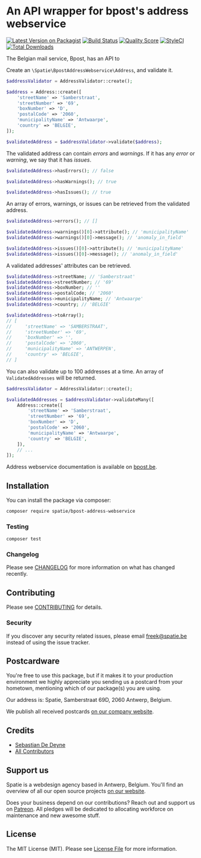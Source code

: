 # An API wrapper for bpost's address webservice

[![Latest Version on Packagist](https://img.shields.io/packagist/v/spatie/bpost-address-webservice.svg?style=flat-square)](https://packagist.org/packages/spatie/bpost-address-webservice)
[![Build Status](https://img.shields.io/travis/spatie/bpost-address-webservice/master.svg?style=flat-square)](https://travis-ci.org/spatie/bpost-address-webservice)
[![Quality Score](https://img.shields.io/scrutinizer/g/spatie/bpost-address-webservice.svg?style=flat-square)](https://scrutinizer-ci.com/g/spatie/bpost-address-webservice)
[![StyleCI](https://github.styleci.io/repos/163304747/shield?branch=master)](https://github.styleci.io/repos/163304747)
[![Total Downloads](https://img.shields.io/packagist/dt/spatie/bpost-address-webservice.svg?style=flat-square)](https://packagist.org/packages/spatie/bpost-address-webservice)

The Belgian mail service, Bpost, has an API to 

Create an `\Spatie\BpostAddressWebservice\Address`, and validate it.

```php
$addressValidator = AddressValidator::create();

$address = Address::create([
    'streetName' => 'Samberstraat',
    'streetNumber' => '69',
    'boxNumber' => 'D',
    'postalCode' => '2060',
    'municipalityName' => 'Antwaarpe',
    'country' => 'BELGIE',
]);

$validatedAddress = $addressValidator->validate($address);
```

The validated address can contain *errors* and *warnings*. If it has any *error* or *warning*, we say that it has *issues*.

```php
$validatedAddress->hasErrors(); // false

$validatedAddress->hasWarnings(); // true

$validatedAddress->hasIssues(); // true
```

An array of errors, warnings, or issues can be retrieved from the validated address.

```php
$validatedAddress->errors(); // []

$validatedAddress->warnings()[0]->attribute(); // 'municipalityName'
$validatedAddress->warnings()[0]->message(); // 'anomaly_in_field'

$validatedAddress->issues()[0]->attribute(); // 'municipalityName'
$validatedAddress->issues()[0]->message(); // 'anomaly_in_field'
```

A validated addresses' attributes can be retrieved.

```php
$validatedAddress->streetName; // 'Samberstraat'
$validatedAddress->streetNumber; // '69'
$validatedAddress->boxNumber; // ''
$validatedAddress->postalCode; // '2060'
$validatedAddress->municipalityName; // 'Antwaarpe'
$validatedAddress->country; // 'BELGIE'

$validatedAddress->toArray();
// [
//     'streetName' => 'SAMBERSTRAAT',
//     'streetNumber' => '69',
//     'boxNumber' => '',
//     'postalCode' => '2060',
//     'municipalityName' => 'ANTWERPEN',
//     'country' => 'BELGIE',
// ]
```

You can also validate up to 100 addresses at a time. An array of `ValidatedAddresses` will be returned.

```php
$addressValidator = AddressValidator::create();

$validatedAddresses = $addressValidator->validateMany([
    Address::create([
        'streetName' => 'Samberstraat',
        'streetNumber' => '69',
        'boxNumber' => 'D',
        'postalCode' => '2060',
        'municipalityName' => 'Antwaarpe',
        'country' => 'BELGIE',
    ]),
    // ...
]);
```

Address webservice documentation is available on [bpost.be](https://www.bpost.be/site/en/webservice-address).

## Installation

You can install the package via composer:

```bash
composer require spatie/bpost-address-webservice
```

### Testing

``` bash
composer test
```

### Changelog

Please see [CHANGELOG](CHANGELOG.md) for more information on what has changed recently.

## Contributing

Please see [CONTRIBUTING](CONTRIBUTING.md) for details.

### Security

If you discover any security related issues, please email freek@spatie.be instead of using the issue tracker.

## Postcardware

You're free to use this package, but if it makes it to your production environment we highly appreciate you sending us a postcard from your hometown, mentioning which of our package(s) you are using.

Our address is: Spatie, Samberstraat 69D, 2060 Antwerp, Belgium.

We publish all received postcards [on our company website](https://spatie.be/en/opensource/postcards).

## Credits

- [Sebastian De Deyne](https://github.com/sebastiandedeyne)
- [All Contributors](../../contributors)

## Support us

Spatie is a webdesign agency based in Antwerp, Belgium. You'll find an overview of all our open source projects [on our website](https://spatie.be/opensource).

Does your business depend on our contributions? Reach out and support us on [Patreon](https://www.patreon.com/spatie).
All pledges will be dedicated to allocating workforce on maintenance and new awesome stuff.

## License

The MIT License (MIT). Please see [License File](LICENSE.md) for more information.

